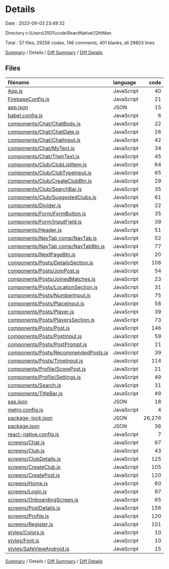 # Details

Date : 2023-09-03 23:49:32

Directory c:\\Users\\3501\\code\\ReactNative\\12thMan

Total : 57 files,  29256 codes, 146 comments, 401 blanks, all 29803 lines

[Summary](results.md) / Details / [Diff Summary](diff.md) / [Diff Details](diff-details.md)

## Files
| filename | language | code | comment | blank | total |
| :--- | :--- | ---: | ---: | ---: | ---: |
| [App.js](/App.js) | JavaScript | 40 | 2 | 10 | 52 |
| [FirebaseConfig.js](/FirebaseConfig.js) | JavaScript | 21 | 5 | 6 | 32 |
| [app.json](/app.json) | JSON | 15 | 22 | 0 | 37 |
| [babel.config.js](/babel.config.js) | JavaScript | 6 | 0 | 1 | 7 |
| [components/Chat/ChatBody.js](/components/Chat/ChatBody.js) | JavaScript | 22 | 1 | 4 | 27 |
| [components/Chat/ChatDate.js](/components/Chat/ChatDate.js) | JavaScript | 26 | 1 | 1 | 28 |
| [components/Chat/ChatInput.js](/components/Chat/ChatInput.js) | JavaScript | 42 | 2 | 10 | 54 |
| [components/Chat/MyText.js](/components/Chat/MyText.js) | JavaScript | 34 | 0 | 5 | 39 |
| [components/Chat/TheirText.js](/components/Chat/TheirText.js) | JavaScript | 45 | 0 | 3 | 48 |
| [components/Club/ClubListItem.js](/components/Club/ClubListItem.js) | JavaScript | 64 | 0 | 1 | 65 |
| [components/Club/ClubTypeInput.js](/components/Club/ClubTypeInput.js) | JavaScript | 65 | 1 | 5 | 71 |
| [components/Club/CreateClubBtn.js](/components/Club/CreateClubBtn.js) | JavaScript | 29 | 0 | 4 | 33 |
| [components/Club/SearchBar.js](/components/Club/SearchBar.js) | JavaScript | 35 | 0 | 4 | 39 |
| [components/Club/SuggestedClubs.js](/components/Club/SuggestedClubs.js) | JavaScript | 61 | 1 | 5 | 67 |
| [components/Divider.js](/components/Divider.js) | JavaScript | 22 | 1 | 4 | 27 |
| [components/Form/FormButton.js](/components/Form/FormButton.js) | JavaScript | 35 | 6 | 7 | 48 |
| [components/Form/InputField.js](/components/Form/InputField.js) | JavaScript | 39 | 7 | 13 | 59 |
| [components/Header.js](/components/Header.js) | JavaScript | 51 | 0 | 13 | 64 |
| [components/NavTab comp/NavTab.js](/components/NavTab%20comp/NavTab.js) | JavaScript | 52 | 0 | 8 | 60 |
| [components/NavTab comp/NavTabBtn.js](/components/NavTab%20comp/NavTabBtn.js) | JavaScript | 77 | 1 | 12 | 90 |
| [components/NextPageBtn.js](/components/NextPageBtn.js) | JavaScript | 20 | 1 | 4 | 25 |
| [components/Posts/DetailsSection.js](/components/Posts/DetailsSection.js) | JavaScript | 108 | 0 | 6 | 114 |
| [components/Posts/JoinPost.js](/components/Posts/JoinPost.js) | JavaScript | 54 | 0 | 10 | 64 |
| [components/Posts/JoinedMatches.js](/components/Posts/JoinedMatches.js) | JavaScript | 23 | 9 | 11 | 43 |
| [components/Posts/LocationSection.js](/components/Posts/LocationSection.js) | JavaScript | 31 | 0 | 0 | 31 |
| [components/Posts/NumberInput.js](/components/Posts/NumberInput.js) | JavaScript | 75 | 0 | 4 | 79 |
| [components/Posts/PlaceInput.js](/components/Posts/PlaceInput.js) | JavaScript | 58 | 0 | 6 | 64 |
| [components/Posts/Player.js](/components/Posts/Player.js) | JavaScript | 39 | 1 | 3 | 43 |
| [components/Posts/PlayersSection.js](/components/Posts/PlayersSection.js) | JavaScript | 73 | 0 | 7 | 80 |
| [components/Posts/Post.js](/components/Posts/Post.js) | JavaScript | 146 | 19 | 23 | 188 |
| [components/Posts/PostInput.js](/components/Posts/PostInput.js) | JavaScript | 59 | 1 | 7 | 67 |
| [components/Posts/PostPrompt.js](/components/Posts/PostPrompt.js) | JavaScript | 21 | 1 | 9 | 31 |
| [components/Posts/RecommendedPosts.js](/components/Posts/RecommendedPosts.js) | JavaScript | 39 | 1 | 2 | 42 |
| [components/Posts/TimeInput.js](/components/Posts/TimeInput.js) | JavaScript | 114 | 0 | 6 | 120 |
| [components/Profile/ScorePost.js](/components/Profile/ScorePost.js) | JavaScript | 21 | 0 | 5 | 26 |
| [components/Profile/Settings.js](/components/Profile/Settings.js) | JavaScript | 49 | 0 | 8 | 57 |
| [components/Search.js](/components/Search.js) | JavaScript | 31 | 1 | 9 | 41 |
| [components/TitleBar.js](/components/TitleBar.js) | JavaScript | 49 | 8 | 13 | 70 |
| [eas.json](/eas.json) | JSON | 18 | 0 | 1 | 19 |
| [metro.config.js](/metro.config.js) | JavaScript | 4 | 1 | 3 | 8 |
| [package-lock.json](/package-lock.json) | JSON | 26,276 | 0 | 1 | 26,277 |
| [package.json](/package.json) | JSON | 36 | 0 | 1 | 37 |
| [react-native.config.js](/react-native.config.js) | JavaScript | 7 | 0 | 0 | 7 |
| [screens/Chat.js](/screens/Chat.js) | JavaScript | 97 | 1 | 2 | 100 |
| [screens/Club.js](/screens/Club.js) | JavaScript | 43 | 0 | 7 | 50 |
| [screens/ClubDetails.js](/screens/ClubDetails.js) | JavaScript | 125 | 1 | 7 | 133 |
| [screens/CreateClub.js](/screens/CreateClub.js) | JavaScript | 105 | 8 | 9 | 122 |
| [screens/CreatePost.js](/screens/CreatePost.js) | JavaScript | 120 | 1 | 9 | 130 |
| [screens/Home.js](/screens/Home.js) | JavaScript | 60 | 4 | 20 | 84 |
| [screens/Login.js](/screens/Login.js) | JavaScript | 97 | 13 | 24 | 134 |
| [screens/OnboardingScreen.js](/screens/OnboardingScreen.js) | JavaScript | 65 | 9 | 20 | 94 |
| [screens/PostDetails.js](/screens/PostDetails.js) | JavaScript | 156 | 2 | 11 | 169 |
| [screens/Profile.js](/screens/Profile.js) | JavaScript | 120 | 0 | 11 | 131 |
| [screens/Register.js](/screens/Register.js) | JavaScript | 101 | 13 | 15 | 129 |
| [styles/Colors.js](/styles/Colors.js) | JavaScript | 10 | 0 | 5 | 15 |
| [styles/Font.js](/styles/Font.js) | JavaScript | 10 | 0 | 3 | 13 |
| [styles/SafeViewAndroid.js](/styles/SafeViewAndroid.js) | JavaScript | 15 | 1 | 3 | 19 |

[Summary](results.md) / Details / [Diff Summary](diff.md) / [Diff Details](diff-details.md)